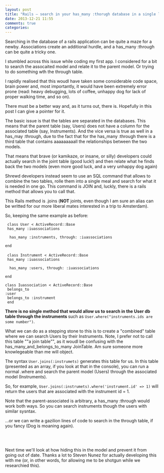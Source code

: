 ```yaml
---
layout: post
title: "Rails – search in your has_many :thorugh database in a single line"
date: 2013-12-21 11:55
comments: true
categories: 
---
```

<p>Searching in the database of a rails application can be quite a maze for a newby. Associations create an additional hurdle, and a has_many :through can be quite a tricky one.</p>
<p>I stumbled across this issue while coding my first app. I considered for a bit to search the assocaited model  and relate it to the parent model. Or trying to do something wth the through table.</p> 
<p>I rapidly realised that this woudl have taken some considerable code space, brain power and, most importantly, it would have been extremely error prone (read: heavy debugging, lots of coffee, unhappy dog for lack of proper walking time, and so on).</p>
<p> There must be a better way and, as it turns out, there is. Hopefully in this post I can give a pointer for it.</p>
<p> The basic issue is that the tables are separated in the databases. This means that the parent table (say, Users) does not have a column for the associated table (say, Instruments). And the vice versa is true as well in a has_may :through, due to the fact that for the has_many :through there is a third table that contains aaaaaaaaall the relationships between the two models.</p>
<p>That means that brave (or kamikaze, or insane, or silly) developers could actually search in the joint table (good luck!) and then relate what he finds back the two models (even more good luck, and a very unhappy dog again)</p>
<p>Shrewd developers instead seem to use an SQL command that allows to combine the two tables, rolle them into a single meal and search for what it is needed in one go. This command is JOIN and, luckly, there is a rails method that allows you to call that.</p> <p>This Rails method is .joins (<strong>NOT</strong> joints, even though I am sure an alias can be writted for our more liberal mates interested in a trip to Amsterdam).</p>
<p> So, keeping the same example as before:</p>
<code> class User < ActiveRecord::Base</br> has_many :iuassociations</br>
  has_many :instruments, through: :iuassociations</br>
end</code>
</br>
</br>
<code> class Instrument < ActiveRecord::Base</br> has_many :iuassociations</br>
  has_many :users, through: :iuassociations</br>
end</code>


<code>class Iuassociation < ActiveRecord::Base</br>
  belongs_to :user</br>
  belongs_to :instrument</br>
end
</code>

<p><strong>There is no single method that would allow us to search in the User db table through the instruments </strong>such as <code>User.where("instruments.ids are some number")</code>. </p>
<p>What we can do as a stepping stone to this is to create a "combined" table  where we can search Users by their Instruments. Note, I prefer not to call this table ""a join table"", as it woudl be confusing with the has_many_and_belongs_to_many JoinTable. Am sure someone more knowlegeable than me will object.</p>
<p> The syntax <code>User.joins(:instrumets)</code> generates this table for us. In this table (presented as an array, if you look at that in the console), you can run a normal .where and search the parent model (Users) through the associated model (Instruments).</p>

<p>So, for example, <code>User.joins(:instrumets).where('instrument.id' => 1)</code>
will return the users that are associated with the instrument id = 1.
<p> Note that the parent-associated is arbitrary, a has_many :through would work both ways. So you can search instruments though the users with similar sysntax.</p>
<p>…or we can write a gazilion lines of code to search in the through table, if you fancy (Dog is moaning again).</p>
</br>
</br>
<p>Next time we'll look at how hiding this in the model and prevent it from going out of date. Thanks a lot to Steven Nunez for actually developing this with me (or, in other words, for allowing me to be shotgun while we researchied this).</p>
